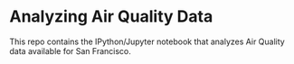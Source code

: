 # Analyzing Air Quality Data

This repo contains the IPython/Jupyter notebook that analyzes Air Quality data available for San Francisco.
